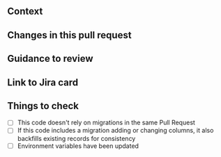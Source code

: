 ## Context
<!-- Why are you making this change? What might surprise someone about it? -->

## Changes in this pull request
<!-- List all the changes -->

## Guidance to review
<!-- How could someone else check this work? Which parts do you want more feedback on? -->

## Link to Jira card
<!-- https://hackney.atlassian.net/123-example-card -->

## Things to check
- [ ] This code doesn't rely on migrations in the same Pull Request
- [ ] If this code includes a migration adding or changing columns, it also backfills existing records for consistency
- [ ] Environment variables have been updated
